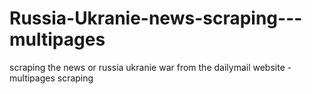 # Russia-Ukranie-news-scraping---multipages
scraping the news or russia ukranie war from the dailymail website - multipages scraping
